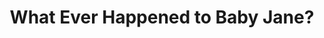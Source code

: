 ---
title: "What Ever Happened to Baby Jane?"
year: 1962
rating: 4
stars: "★★★★"
rewatched: false
permalink: "what-ever-happened-to-baby-jane"
watched_on: 2024-01-19
---